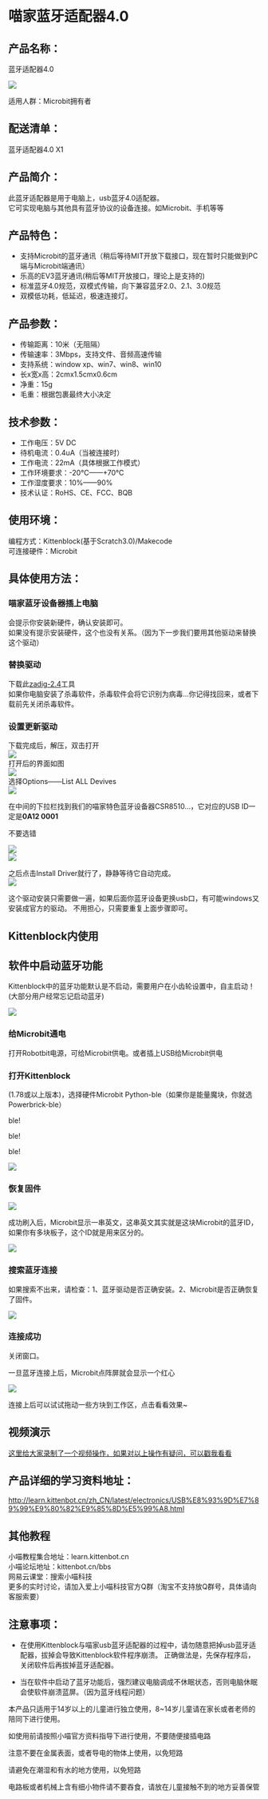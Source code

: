 # 喵家蓝牙适配器4.0   



## 产品名称：   
蓝牙适配器4.0   

![](./bledongle/b01.png)   

适用人群：Microbit拥有者   

## 配送清单：   
蓝牙适配器4.0 X1   

## 产品简介：   
此蓝牙适配器是用于电脑上，usb蓝牙4.0适配器。   
它可实现电脑与其他具有蓝牙协议的设备连接。如Microbit、手机等等

## 产品特色：   
- 支持Microbit的蓝牙通讯（稍后等待MIT开放下载接口，现在暂时只能做到PC端与Microbit端通讯）   
- 乐高的EV3蓝牙通讯(稍后等MIT开放接口，理论上是支持的)   
- 标准蓝牙4.0规范，双模式传输，向下兼容蓝牙2.0、2.1、3.0规范   
- 双模低功耗，低延迟，极速连接灯。   

## 产品参数：   
- 传输距离：10米（无阻隔）    
- 传输速率：3Mbps，支持文件、音频高速传输   
- 支持系统：window xp、win7、win8、win10   
- 长x宽x高：2cmx1.5cmx0.6cm   
- 净重：15g   
- 毛重：根据包裹最终大小决定   

## 技术参数：   
- 工作电压：5V DC   
- 待机电流：0.4uA（当被连接时）   
- 工作电流：22mA（具体根据工作模式）   
- 工作环境要求：-20°C——+70°C   
- 工作湿度要求：10%——90%   
- 技术认证：RoHS、CE、FCC、BQB   

## 使用环境：
编程方式：Kittenblock(基于Scratch3.0)/Makecode   
可连接硬件：Microbit   

## 具体使用方法：
### 喵家蓝牙设备器插上电脑
会提示你安装新硬件，确认安装即可。   
如果没有提示安装硬件，这个也没有关系。（因为下一步我们要用其他驱动来替换这个驱动）   

### 替换驱动
下载此[zadig-2.4](https://bbs.kittenbot.cn/forum.php?mod=attachment&aid=Mjg0MnwyNWU1NDU5MXwxNTU2MDc1MzQ0fDN8NTc1)工具   
如果你电脑安装了杀毒软件，杀毒软件会将它识别为病毒...你记得找回来，或者下载前先关闭杀毒软件。

### 设置更新驱动
下载完成后，解压，双击打开   
![](./bledongle/12.png)   
打开后的界面如图   
![](./bledongle/06.png)   
选择Options——List ALL Devives   
![](./bledongle/07.png)   

在中间的下拉栏找到我们的喵家特色蓝牙设备器CSR8510...，它对应的USB ID一定是**0A12 0001**   

不要选错

![](./bledongle/08.png)   
![](./bledongle/01.png)   

之后点击Install Driver就行了，静静等待它自动完成。   
![](./bledongle/10.png)   

这个驱动安装只需要做一遍，如果后面你蓝牙设备更换usb口，有可能windows又安装成官方的驱动。
不用担心，只需要重复上面步骤即可。   



## Kittenblock内使用

## 软件中启动蓝牙功能

Kittenblock中的蓝牙功能默认是不启动，需要用户在小齿轮设置中，自主启动！(大部分用户经常忘记启动蓝牙)

![](bledongle/22.png)



### 给Microbit通电

打开Robotbit电源，可给Microbit供电。或者插上USB给Microbit供电



### 打开Kittenblock

(1.78或以上版本)，选择硬件Microbit Python-ble（如果你是能量魔块，你就选Powerbrick-ble）

ble!

ble!

ble!

![](./bledongle/18.png)

### 恢复固件

![](./bledongle/19.png)

成功刷入后，Microbit显示一串英文，这串英文其实就是这块Microbit的蓝牙ID，如果你有多块板子，这个ID就是用来区分的。

![](./bledongle/15.gif)

### 搜索蓝牙连接

如果搜索不出来，请检查：1、蓝牙驱动是否正确安装。2、Microbit是否正确恢复了固件。

![](./bledongle/20.png)

### 连接成功

关闭窗口。

一旦蓝牙连接上后，Microbit点阵屏就会显示一个红心

![](./bledongle/21.png)

连接上后可以试试拖动一些方块到工作区，点击看看效果~

## 视频演示

[这里给大家录制了一个视频操作，如果对以上操作有疑问，可以戳我看看](https://www.bilibili.com/video/av46253904)


## 产品详细的学习资料地址：   
http://learn.kittenbot.cn/zh_CN/latest/electronics/USB%E8%93%9D%E7%89%99%E9%80%82%E9%85%8D%E5%99%A8.html

## 其他教程   
小喵教程集合地址：learn.kittenbot.cn   
小喵论坛地址：kittenbot.cn/bbs   
网易云课堂：搜索小喵科技   
更多的实时讨论，请加入爱上小喵科技官方Q群（淘宝不支持放Q群号，具体请向客服索要）   


## 注意事项：
- 在使用Kittenblock与喵家usb蓝牙适配器的过程中，请勿随意把掉usb蓝牙适配器，拔掉会导致Kittenblock软件程序崩溃。   正确做法是，先保存程序后，关闭软件后再拔掉蓝牙适配器。

- 当在软件中启动了蓝牙功能后，强烈建议电脑调成不休眠状态，否则电脑休眠会使软件崩溃蓝屏。（因为蓝牙线程问题）



本产品只适用于14岁以上的儿童进行独立使用，8~14岁儿童请在家长或者老师的陪同下进行使用。   

如使用前请按照小喵官方资料指导下进行使用，不要随便接插电路   

注意不要在金属表面，或者导电的物体上使用，以免短路   

请避免在潮湿和有水的地方使用，以免短路   

电路板或者机械上含有细小物件请不要吞食，请放在儿童接触不到的地方妥善保管   


